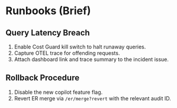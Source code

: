 # Runbooks (Brief)

## Query Latency Breach

1. Enable Cost Guard kill switch to halt runaway queries.
2. Capture OTEL trace for offending requests.
3. Attach dashboard link and trace summary to the incident issue.

## Rollback Procedure

1. Disable the new copilot feature flag.
2. Revert ER merge via `/er/merge?revert` with the relevant audit ID.
